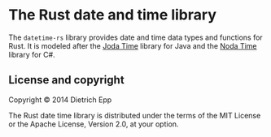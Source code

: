 # The Rust date and time library

The `datetime-rs` library provides date and time data types and functions for Rust.  It is modeled after the [Joda Time][joda-time] library for Java and the [Noda Time][noda-time] library for C#.

[joda-time]: http://www.joda.org/joda-time/
[noda-time]: http://nodatime.org/

## License and copyright

Copyright © 2014 Dietrich Epp

The Rust date time library is distributed under the terms of the MIT License or the Apache License, Version 2.0, at your option.
